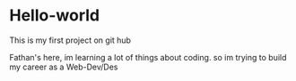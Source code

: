 # Hello-world
This is my first project on git hub

Fathan's here, im learning a lot of things about coding.
so im trying to build my career as a Web-Dev/Des

